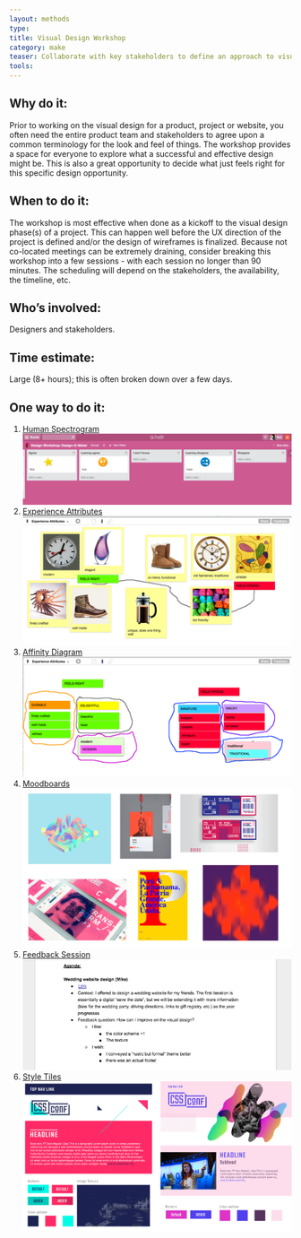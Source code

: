 ```yaml
---
layout: methods
type:
title: Visual Design Workshop
category: make
teaser: Collaborate with key stakeholders to define an approach to visual design.
tools:
---
```


## Why do it:

Prior to working on the visual design for a product, project or website, you often need the entire product team and stakeholders to agree upon a common terminology for the look and feel of things. The workshop provides a space for everyone to explore what a successful and effective design might be. This is also a great opportunity to decide what just feels right for this specific design opportunity.


## When to do it:

The workshop is most effective when done as a kickoff to the visual design phase(s) of a project. This can happen well before the UX direction of the project is defined and/or the design of wireframes is finalized. Because not co-located meetings can be extremely draining, consider breaking this workshop into a few sessions - with each session no longer than 90 minutes. The scheduling will depend on the stakeholders, the availability, the timeline, etc.

## Who’s involved:

Designers and stakeholders.

## Time estimate:
Large (8+ hours); this is often broken down over a few days.

## One way to do it:

1. [Human Spectrogram](/methods/human-spectrogram/)
    ![spectrogram](/img/methods/design-o-meter-trello.png)
2. [Experience Attributes](/methods/experience-attributes/)
    ![describe experience attributes](/img/methods/ea-4.png)
3. [Affinity Diagram](/methods/affinity-diagram/)
    ![cluster attributes](/img/methods/clustering-3.png)
4. [Moodboards](/methods/moodboards/)
    ![Mood boards](/img/methods/moodboards/cssconf-moodboard-example-1.jpg)
5. [Feedback Session](/methods/feedback-session/)
    ![agenda](/img/methods/agenda.jpg)
6. [Style Tiles](/methods/style-tiles/)
    ![styletiles](/img/methods/style-tiles/cssconf-style-tile.jpg)
